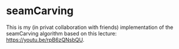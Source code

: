 # seamCarving
This is my (in privat collaboration with friends) implementation of the seamCarving algorithm based on this lecture: https://youtu.be/rpB6zQNsbQU.

